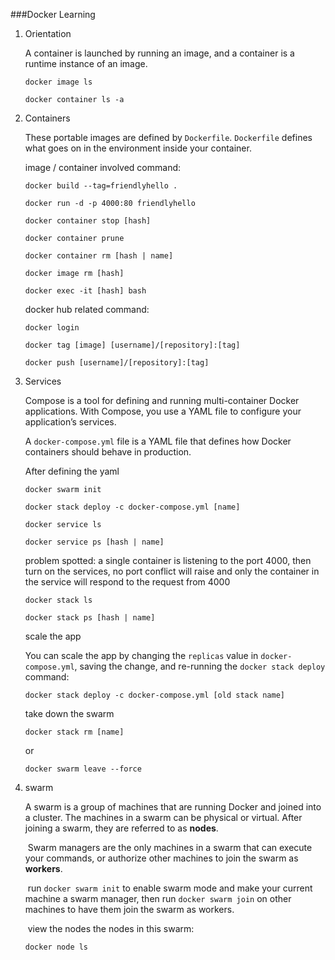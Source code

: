 ###Docker Learning

1. Orientation

   A container is launched by running an image, and a container is a runtime instance of an image.

   ```shell
   docker image ls
   ```

   ```shell
   docker container ls -a
   ```

2. Containers

   These portable images are defined by `Dockerfile`. `Dockerfile` defines what goes on in the environment inside your container.

   image / container involved command:

   ```shell
   docker build --tag=friendlyhello .
   ```

   ```shell
   docker run -d -p 4000:80 friendlyhello
   ```

   ```shell
   docker container stop [hash]
   ```

   ```shell
   docker container prune
   ```

   ```shell
   docker container rm [hash | name]
   ```

   ```shell
   docker image rm [hash]
   ```

   ```shell
   docker exec -it [hash] bash
   ```

   

   docker hub related command:

   ```shell
   docker login
   ```

   ```shell
   docker tag [image] [username]/[repository]:[tag]
   ```

   ```shell
   docker push [username]/[repository]:[tag]
   ```

   

3. Services

   Compose is a tool for defining and running multi-container Docker applications.
   With Compose, you use a YAML file to configure your application’s services.

   A `docker-compose.yml` file is a YAML file that defines how Docker containers
   should behave in production.
   
   After defining the yaml
   
   ```shell
   docker swarm init
   ```
   
   ```shell
   docker stack deploy -c docker-compose.yml [name]
   ```
   
   ```shell
   docker service ls
   ```
   
   ```shell
   docker service ps [hash | name]
   ```
   
   problem spotted: a single container is listening to the port 4000, then turn on the services, no port conflict will raise and only the container in the service will respond to the request from 4000
   
   ```shell
   docker stack ls
   ```
   
   ```shell
   docker stack ps [hash | name]
   ```
   
   scale the app
   
   You can scale the app by changing the `replicas` value in `docker-compose.yml`,
   saving the change, and re-running the `docker stack deploy` command:
   
   ```shell
   docker stack deploy -c docker-compose.yml [old stack name]
   ```
   
   take down the swarm
   
   ```shell
   docker stack rm [name]
   ```
   
   or
   
   ```shell
   docker swarm leave --force
   ```

4. swarm

   A swarm is a group of machines that are running Docker and joined into a cluster. The machines in a swarm can be physical or virtual. After joining a swarm, they are referred to as **nodes**.

   ​	Swarm managers are the only machines in a swarm that can execute your commands, or authorize other machines to join the swarm as **workers**.

   ​	run `docker swarm init` to enable swarm mode and make your current machine a swarm manager, then run `docker swarm join` on other machines to have them join the swarm as workers.

   ​	view the nodes the nodes in this swarm:

   ```shell
   docker node ls
   ```

   

